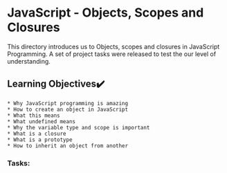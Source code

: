 # JavaScript - Objects, Scopes and Closures

This directory introduces us to Objects, scopes and closures in JavaScript Programming. A set of project tasks were released to test the our level of understanding.

## Learning Objectives:heavy_check_mark:
```
* Why JavaScript programming is amazing
* How to create an object in JavaScript
* What this means
* What undefined means
* Why the variable type and scope is important
* What is a closure
* What is a prototype
* How to inherit an object from another
```
### Tasks:


